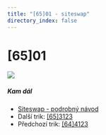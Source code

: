 ```yaml
---
title: "[65]01 - siteswap"
directory_index: false
---
```


# \[65\]01

![](/animace/siteswap/65_01.gif)

##### Kam dál

- [Siteswap - podrobný návod](/siteswap.html "Podrobné vysvětlení siteswapů..")
- Další trik: [\[65\]3123](65_3123.html "Siteswap [65]3123")
- Předchozí trik: [\[64\]4123](64_4123.html "Siteswap [64]4123")

